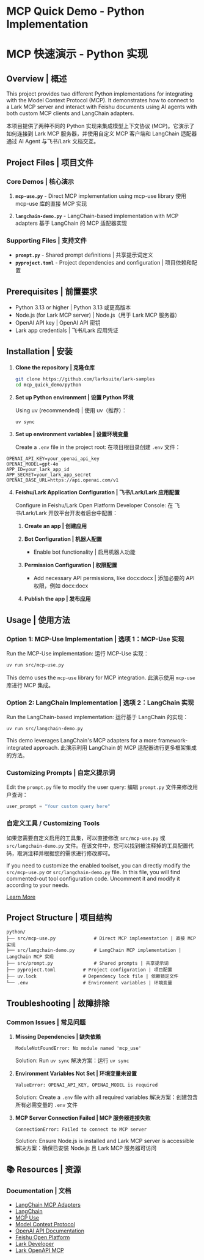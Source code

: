 # MCP Quick Demo - Python Implementation

# MCP 快速演示 - Python 实现

## Overview | 概述

This project provides two different Python implementations for integrating with the Model Context Protocol (MCP). It demonstrates how to connect to a Lark MCP server and interact with Feishu documents using AI agents with both custom MCP clients and LangChain adapters.

本项目提供了两种不同的 Python 实现来集成模型上下文协议 (MCP)。它演示了如何连接到 Lark MCP 服务器，并使用自定义 MCP 客户端和 LangChain 适配器通过 AI Agent 与飞书/Lark 文档交互。

## Project Files | 项目文件

### Core Demos | 核心演示

1. **`mcp-use.py`** - Direct MCP implementation using mcp-use library
   使用 mcp-use 库的直接 MCP 实现

2. **`langchain-demo.py`** - LangChain-based implementation with MCP adapters
   基于 LangChain 的 MCP 适配器实现

### Supporting Files | 支持文件

- **`prompt.py`** - Shared prompt definitions | 共享提示词定义
- **`pyproject.toml`** - Project dependencies and configuration | 项目依赖和配置

## Prerequisites | 前置要求

- Python 3.13 or higher | Python 3.13 或更高版本
- Node.js (for Lark MCP server) | Node.js（用于 Lark MCP 服务器）
- OpenAI API key | OpenAI API 密钥
- Lark app credentials | 飞书/Lark 应用凭证

## Installation | 安装

1.  **Clone the repository | 克隆仓库**

    ```bash
    git clone https://github.com/larksuite/lark-samples
    cd mcp_quick_demo/python
    ```

2.  **Set up Python environment | 设置 Python 环境**

    Using uv (recommended) | 使用 uv（推荐）：

    ```bash
    uv sync
    ```

3.  **Set up environment variables | 设置环境变量**

    Create a `.env` file in the project root:
    在项目根目录创建 `.env` 文件：

   ```env
   OPENAI_API_KEY=your_openai_api_key
   OPENAI_MODEL=gpt-4o
   APP_ID=your_lark_app_id
   APP_SECRET=your_lark_app_secret
   OPENAI_BASE_URL=https://api.openai.com/v1
   ```

4.  **Feishu/Lark Application Configuration | 飞书/Lark/Lark 应用配置**

    Configure in Feishu/Lark Open Platform Developer Console:
    在 飞书/Lark/Lark 开放平台开发者后台中配置：

    1. **Create an app | 创建应用**
    2. **Bot Configuration | 机器人配置**

       - Enable bot functionality | 启用机器人功能

    3. **Permission Configuration | 权限配置**

       - Add necessary API permissions, like docx:docx | 添加必要的 API 权限，例如 docx:docx

    4. **Publish the app | 发布应用**

## Usage | 使用方法

### Option 1: MCP-Use Implementation | 选项 1：MCP-Use 实现

Run the MCP-Use implementation:
运行 MCP-Use 实现：

```bash
uv run src/mcp-use.py
```

This demo uses the `mcp-use` library for MCP integration.
此演示使用 `mcp-use` 库进行 MCP 集成。

### Option 2: LangChain Implementation | 选项 2：LangChain 实现

Run the LangChain-based implementation:
运行基于 LangChain 的实现：

```bash
uv run src/langchain-demo.py
```

This demo leverages LangChain's MCP adapters for a more framework-integrated approach.
此演示利用 LangChain 的 MCP 适配器进行更多框架集成的方法。

### Customizing Prompts | 自定义提示词

Edit the `prompt.py` file to modify the user query:
编辑 `prompt.py` 文件来修改用户查询：

```python
user_prompt = "Your custom query here"
```

### 自定义工具 / Customizing Tools

如果您需要自定义启用的工具集，可以直接修改 `src/mcp-use.py` 或 `src/langchain-demo.py` 文件。在该文件中，您可以找到被注释掉的工具配置代码，取消注释并根据您的需求进行修改即可。

If you need to customize the enabled toolset, you can directly modify the `src/mcp-use.py` or `src/langchain-demo.py` file. In this file, you will find commented-out tool configuration code. Uncomment it and modify it according to your needs.

[Learn More](https://open.feishu.cn/document/uAjLw4CM/ukTMukTMukTM/mcp_integration/advanced-configuration#74738783)

## Project Structure | 项目结构

```
python/
├── src/mcp-use.py              # Direct MCP implementation | 直接 MCP 实现
├── src/langchain-demo.py       # LangChain MCP implementation | LangChain MCP 实现
├── src/prompt.py               # Shared prompts | 共享提示词
├── pyproject.toml          # Project configuration | 项目配置
├── uv.lock                 # Dependency lock file | 依赖锁定文件
└── .env                    # Environment variables | 环境变量
```

## Troubleshooting | 故障排除

### Common Issues | 常见问题

1. **Missing Dependencies | 缺失依赖**

   ```
   ModuleNotFoundError: No module named 'mcp_use'
   ```

   Solution: Run `uv sync`
   解决方案：运行 `uv sync`

2. **Environment Variables Not Set | 环境变量未设置**

   ```
   ValueError: OPENAI_API_KEY, OPENAI_MODEL is required
   ```

   Solution: Create a `.env` file with all required variables
   解决方案：创建包含所有必需变量的 `.env` 文件

3. **MCP Server Connection Failed | MCP 服务器连接失败**
   ```
   ConnectionError: Failed to connect to MCP server
   ```
   Solution: Ensure Node.js is installed and Lark MCP server is accessible
   解决方案：确保已安装 Node.js 且 Lark MCP 服务器可访问

## 📚 Resources | 资源

### Documentation | 文档

- [LangChain MCP Adapters](https://github.com/langchain-ai/langchain-mcp-adapters)
- [LangChain](https://python.langchain.com/docs/)
- [MCP Use](https://mcp-use.com)
- [Model Context Protocol](https://modelcontextprotocol.io/introduction)
- [OpenAI API Documentation](https://platform.openai.com/docs)
- [Feishu Open Platform](https://open.feishu.cn/)
- [Lark Developer](https://open.larksuite.com/)
- [Lark OpenAPI MCP](https://github.com/larksuite/lark-openapi-mcp)
